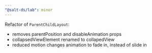 ```yaml
---
"@salt-ds/lab": minor
---
```


Refactor of `ParentChildLayout`:

- removes parentPosition and disableAnimation props
- collapsedViewElement renamed to collapedView
- reduced motion changes animation to fade in, instead of slide in

